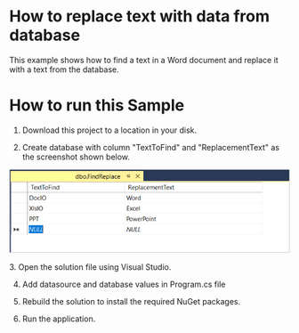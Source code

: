 # How to replace text with data from database
This example shows how to find a text in a Word document and replace it with a text from the database.

# How to run this Sample

1. Download this project to a location in your disk.

2. Create database with column "TextToFind" and "ReplacementText" as the screenshot shown below.
<p align="center">
<img src="Images/Database_Screenshot.png" alt="Screenshot of database"/>
</p>
3. Open the solution file using Visual Studio.

4. Add datasource and database values in Program.cs file

5. Rebuild the solution to install the required NuGet packages.

5. Run the application.
 